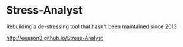 # Stress-Analyst
Rebuilding a de-stressing tool that hasn't been maintained since 2013

http://eeason3.github.io/Stress-Analyst
